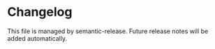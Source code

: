 # Changelog

This file is managed by semantic-release. Future release notes will be added automatically.
